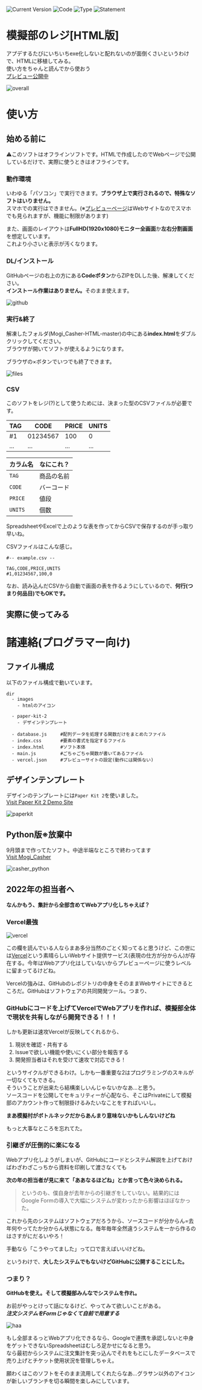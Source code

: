 ![Current Version](https://img.shields.io/badge/MogiCasher[HTML_Edition]-v0.5-blue)
![Code](https://img.shields.io/badge/Format-HTML5+JavaScript-red)
![Type](https://img.shields.io/badge/Type-Online/Offline-orange)
![Statement](https://img.shields.io/badge/State-In_Developing-purple)

# 模擬部のレジ[HTML版]
アプデするたびにいちいちexe化しないと配れないのが面倒くさいというわけで、HTMLに移植してみる。  
使い方をちゃんと読んでから使おう  
[プレビュー公開中](https://mogi-htmledition.vercel.app)

![overall](https://user-images.githubusercontent.com/88261399/133916404-a8fff502-a9b2-40f0-bd32-566421788403.png)

# 使い方
## 始める前に
⚠️このソフトはオフラインソフトです。HTMLで作成したのでWebページで公開しているだけで、実際に使うときはオフラインです。
### 動作環境
<p>いわゆる「パソコン」で実行できます。<strong>ブラウザ上で実行されるので、特殊なソフトはいりません。</strong><br>
  スマホでの実行はできません。(※<a href="https://mogi-htmledition.vercel.app">プレビューページ</a>はWebサイトなのでスマホでも見られますが、機能に制限があります)</p>
<p>また、画面のレイアウトは<strong>FullHD(1920x1080)モニター全画面</strong>か<strong>左右分割画面</strong>を想定しています。<br>これより小さいと表示が汚くなります。</p>

### DL/インストール
<p>GitHubページの右上の方にある<strong>Codeボタン</strong>からZIPをDLした後、解凍してください。<br>
  <strong>インストール作業はありません。</strong>そのまま使えます。</p>

![github](https://user-images.githubusercontent.com/88261399/133916135-8f7c7d60-1d65-47d3-b957-1196603235a9.png)

### 実行&終了
<p>解凍したフォルダ(Mogi_Casher-HTML-master)の中にある<strong>index.html</strong>をダブルクリックしてください。<br>
ブラウザが開いてソフトが使えるようになります。</p>
<p>ブラウザの×ボタンでいつでも終了できます。</p>

![files](https://user-images.githubusercontent.com/88261399/133995324-5b308d8d-ae7d-48e6-96e3-9d33bdb7a48c.png)

### CSV
<p>このソフトをレジ(?)として使うためには、決まった型のCSVファイルが必要です。</p>

| TAG | CODE | PRICE | UNITS |
| --- | --- | --- | --- |
| #1 | 01234567 | 100 | 0 |
| ... | ... | ... | ... |

| カラム名 | なにこれ？ |
| :--- | --- |
| `TAG` | 商品の名前 |
| `CODE` | バーコード |
| `PRICE` | 値段 |
| `UNITS` | 個数 |

SpreadsheetやExcelで上のような表を作ってからCSVで保存するのが手っ取り早いね。

CSVファイルはこんな感じ。
```
#-- example.csv --

TAG,CODE,PRICE,UNITS
#1,01234567,100,0
```
なお、読み込んだCSVから自動で画面の表を作るようにしているので、**何行(つまり何品目)でもOKです。**

## 実際に使ってみる

# 諸連絡(プログラマー向け)
## ファイル構成
以下のファイル構成で動いています。
```
dir
  - images
    - htmlのアイコン
    
  - paper-kit-2
    - デザインテンプレート
   
  - database.js     #配列データを処理する関数だけをまとめたファイル
  - index.css       #要素の書式を指定するファイル
  - index.html      #ソフト本体
  - main.js         #ごちゃごちゃ関数が書いてあるファイル
  - vercel.json     #プレビューサイトの設定(動作には関係ない)
```

## デザインテンプレート
デザインのテンプレートには`Paper Kit 2`を使いました。  
[Visit Paper Kit 2 Demo Site](https://demos.creative-tim.com/paper-kit-2/)

![paperkit](https://user-images.githubusercontent.com/88261399/133916425-6a5de5dd-302c-4ccb-934a-227ffcb8312c.png)

## Python版※放棄中
9月頭まで作ってたソフト。中途半端なところで終わってます  
[Visit Mogi_Casher](https://github.com/DarthRommy/Mogi_Casher)

![casher_python](https://user-images.githubusercontent.com/88261399/133916512-8828953a-bc06-4886-a9f9-64eeee050127.png)

## 2022年の担当者へ
**なんかもう、集計から全部含めてWebアプリ化しちゃえば？**
### Vercel最強
![vercel](https://user-images.githubusercontent.com/88261399/134183733-d14542bd-4b06-41ee-abc2-fcdaaf1dc5e9.png)

この欄を読んでいる人ならまあ多分当然のごとく知ってると思うけど、この世には[Vercel](https://vercel.com)という素晴らしいWebサイト提供サービス(表現の仕方が分からん)が存在する。今年はWebアプリ化はしていないからプレビューページに使うレベルに留まってるけどね。

Vercelの強みは、GitHubのレポジトリの中身をそのままWebサイトにできるところだ。GitHubはソフトウェアの共同開発ツール。つまり、
### GitHubにコードを上げてVercelでWebアプリを作れば、模擬部全体で現状を共有しながら開発できる！！！
しかも更新は速攻Vercelが反映してくれるから、
1. 現状を確認・共有する
2. Issueで欲しい機能や使いにくい部分を報告する
3. 開発担当者はそれを受けて速攻で対応できる！

というサイクルができるわけ。しかも一番重要な2はプログラミングのスキルが一切なくてもできる。  
そういうことが出来たら結構楽しいんじゃないかなあ…と思う。  
ソースコードを公開してセキュリティーが心配なら、そこはPrivateにして模擬部のアカウント作って制限掛けるみたいなことをすればいいし。

**まあ模擬村がボトルネックだからあんまり意味ないかもしんないけどね**

もっと大事なところを忘れてた。
### 引継ぎが圧倒的に楽になる
Webアプリ化しようがしまいが、GitHubにコードとシステム解説を上げておけばわざわざこっちから資料を印刷して渡さなくても

**次の年の担当者が見に来て「ああなるほどね」とか言って色々決められる。**  

> というのも、僕自身が去年からの引継ぎをしていない。結果的にはGoogle Formの導入で大幅にシステムが変わったから影響はほぼなかった。

これから先のシステムはソフトウェアだろうから、ソースコードが分からん=去年何やってたか分からん状態になる。毎年毎年全然違うシステムを一から作るのはさすがにだるいやろ！

手動なら「こうやってました」って口で言えばいいけどね。

というわけで、**大したシステムでもないけどGitHubに公開することにした。**

### つまり？
**GitHubを使え。そして模擬部みんなでシステムを作れ。**  

お前がやっとけって話になるけど、やってみて欲しいことがある。  
***注文システムをFormじゃなくて自前で用意する***

![haa](https://user-images.githubusercontent.com/88261399/134191339-3ea5c578-c50e-4212-a464-e2b8fbc17d56.jpg)

もし全部まるっとWebアプリ化できるなら、Googleで連携を承認しないと中身をゲットできないSpreadsheetはむしろ足かせになると思う。  
なら最初からシステムに注文集計を突っ込んでそれをもとにしたデータベースで売り上げとチケット使用状況を管理しちゃえ。

願わくはこのソフトをそのまま流用してくれたらなあ…グラサン以外のアイコンが新しいブランチを切る瞬間を楽しみにしています。
